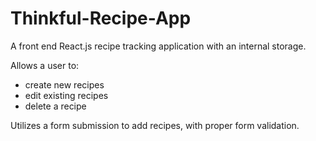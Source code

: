# Thinkful-Recipe-App

A front end React.js recipe tracking application with an internal storage. 

Allows a user to:
- create new recipes
- edit existing recipes
- delete a recipe

Utilizes a form submission to add recipes, with proper form validation. 
